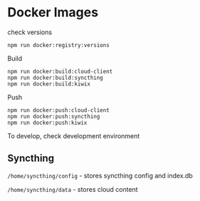 # Docker Images

check versions
```
npm run docker:registry:versions
```

Build
```shell
npm run docker:build:cloud-client
npm run docker:build:syncthing
npm run docker:build:kiwix
```

Push
```
npm run docker:push:cloud-client
npm run docker:push:syncthing
npm run docker:push:kiwix
```

To develop, check development environment

## Syncthing

`/home/syncthing/config` - stores syncthing config and index.db

`/home/syncthing/data` - stores cloud content